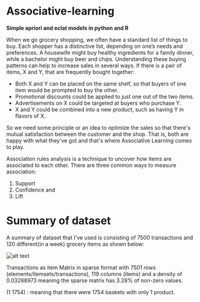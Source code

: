 # Associative-learning
**Simple apriori and eclat models in python and R** 

When we go grocery shopping, we often have a standard list of things to buy. Each shopper has a distinctive list, depending on one’s needs and preferences. A housewife might buy healthy ingredients for a family dinner, while a bachelor might buy beer and chips. Understanding these buying patterns can help to increase sales in several ways. If there is a pair of items, X and Y, that are frequently bought together:

* Both X and Y can be placed on the same shelf, so that buyers of one item would be prompted to buy the other.
* Promotional discounts could be applied to just one out of the two items.
* Advertisements on X could be targeted at buyers who purchase Y.
* X and Y could be combined into a new product, such as having Y in flavors of X.

So we need some principle or an idea to optimize the sales so that there's mutual satisfaction between the customer and the shop. That is, both are happy with what they've got and that's where Associative Learning comes to play.

Association rules analysis is a technique to uncover how items are associated to each other. There are three common ways to measure association:

1. Support
2. Confidence and 
3. Lift

# Summary of dataset #

A summary of dataset that I've used is consisting of 7500 transactions and 120 different(in a week) grocery items as shown below:

![alt text](https://i.imgur.com/Sd3kKtc.png)

Transactions as item
Matrix in sparse format with 7501 rows (elements/itemsets/transactions), 119 columns (items) and a density of 0.03288973 meaning the sparse matrix has 3.28% of non-zero values.

(1 1754) : meaning that there were 1754 baskets with only 1 product. 
